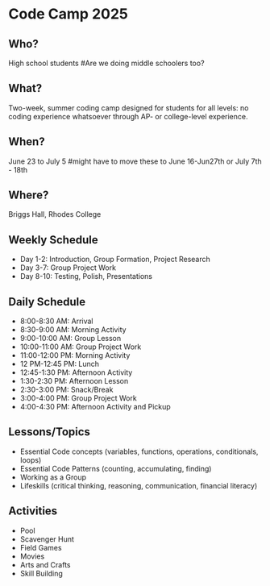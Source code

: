 # Code Camp 2025

## Who?
High school students #Are we doing middle schoolers too?

## What?
Two-week, summer coding camp designed for students for all levels: no coding experience whatsoever through AP- or college-level experience.

## When?
June 23 to July 5 #might have to move these to June 16-Jun27th or July 7th - 18th

## Where?
Briggs Hall, Rhodes College

## Weekly Schedule
* Day 1-2: Introduction, Group Formation, Project Research
* Day 3-7: Group Project Work
* Day 8-10: Testing, Polish, Presentations
  
## Daily Schedule
* 8:00-8:30 AM:    Arrival
* 8:30-9:00 AM:    Morning Activity
* 9:00-10:00 AM:   Group Lesson
* 10:00-11:00 AM:  Group Project Work
* 11:00-12:00 PM:  Morning Activity
* 12 PM-12:45 PM:  Lunch
* 12:45-1:30 PM:   Afternoon Activity
* 1:30-2:30 PM:    Afternoon Lesson
* 2:30-3:00 PM:    Snack/Break
* 3:00-4:00 PM:    Group Project Work
* 4:00-4:30 PM:    Afternoon Activity and Pickup

## Lessons/Topics
* Essential Code concepts (variables, functions, operations, conditionals, loops)
* Essential Code Patterns (counting, accumulating, finding)
* Working as a Group 
* Lifeskills (critical thinking, reasoning, communication, financial literacy)

## Activities
* Pool
* Scavenger Hunt
* Field Games
* Movies
* Arts and Crafts
* Skill Building
